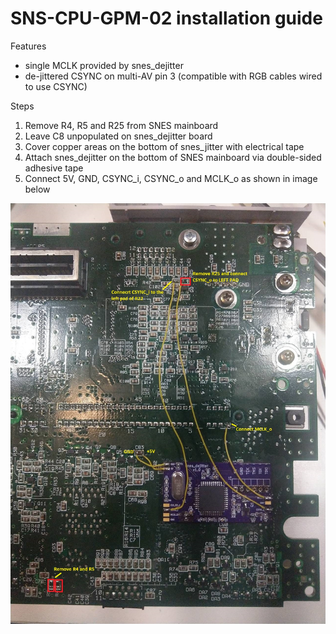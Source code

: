 SNS-CPU-GPM-02 installation guide
==============

Features

* single MCLK provided by snes_dejitter
* de-jittered CSYNC on multi-AV pin 3 (compatible with RGB cables wired to use CSYNC)

Steps

1. Remove R4, R5 and R25 from SNES mainboard
2. Leave C8 unpopulated on snes_dejitter board
3. Cover copper areas on the bottom of snes_jitter with electrical tape
4. Attach snes_dejitter on the bottom of SNES mainboard via double-sided adhesive tape
5. Connect 5V, GND, CSYNC_i, CSYNC_o and MCLK_o as shown in image below

![](sns-cpu-gpm-02.jpg)
